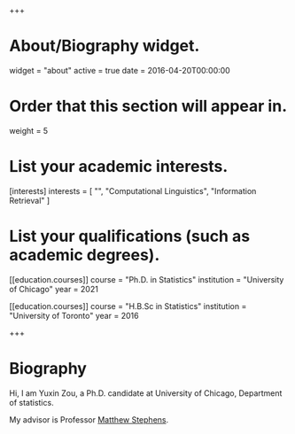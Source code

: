 +++
# About/Biography widget.
widget = "about"
active = true
date = 2016-04-20T00:00:00

# Order that this section will appear in.
weight = 5

# List your academic interests.
[interests]
  interests = [
    "",
    "Computational Linguistics",
    "Information Retrieval"
  ]

# List your qualifications (such as academic degrees).
[[education.courses]]
  course = "Ph.D. in Statistics"
  institution = "University of Chicago"
  year = 2021

[[education.courses]]
  course = "H.B.Sc in Statistics"
  institution = "University of Toronto"
  year = 2016
 
+++

# Biography

Hi, I am Yuxin Zou, a Ph.D. candidate at University of Chicago, Department of statistics. 

My advisor is Professor [Matthew Stephens](http://stephenslab.uchicago.edu/).
